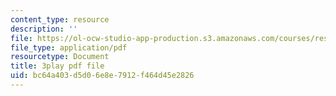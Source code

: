 ```yaml
---
content_type: resource
description: ''
file: https://ol-ocw-studio-app-production.s3.amazonaws.com/courses/res-10-001-making-science-and-engineering-pictures-a-practical-guide-to-presenting-your-work-spring-2016/bc64a403d5d06e8e7912f464d45e2826_qE0eHhe6muY.pdf
file_type: application/pdf
resourcetype: Document
title: 3play pdf file
uid: bc64a403-d5d0-6e8e-7912-f464d45e2826
---
```

